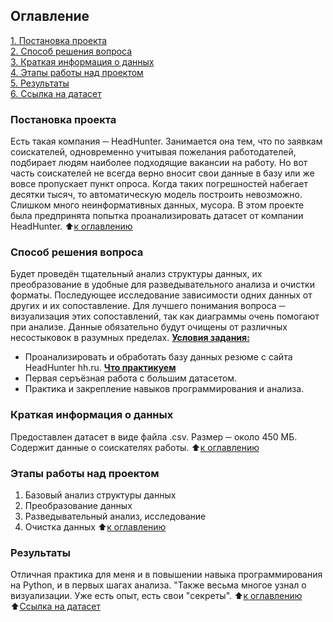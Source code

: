## Оглавление
[1. Постановка проекта](https://github.com/Serg-NSD/sf_data_science/tree/main/project_1/readme.md#Постановка-проекта)  
[2. Способ решения вопроса](https://github.com/Serg-NSD/sf_data_science/tree/main/project_1/readme.md#Способ-решения-вопроса)  
[3. Краткая информация о данных](https://github.com/Serg-NSD/sf_data_science/tree/main/project_1/readme.md#Краткая-информация-о-данных)  
[4. Этапы работы над проектом](https://github.com/Serg-NSD/sf_data_science/tree/main/project_1/readme.md#Этапы-работы-над-проектом)  
[5. Результаты](https://github.com/Serg-NSD/sf_data_science/tree/main/project_1/readme.md#Результаты)  
[6. Ссылка на датасет](https://drive.google.com/file/d/1dJH_NI1UUW10aulMQdOhnz8r7zmUYivM/view?usp=sharing/readme.md#Датасет)
### Постановка проекта
Есть такая компания ─ HeadHunter. Занимается она тем, что по заявкам соискателей, одновременно учитывая пожелания работодателей, подбирает людям наиболее подходящие вакансии на работу. Но вот часть соискателей не всегда верно вносит свои данные в базу или же вовсе пропускает пункт опроса. Когда таких погрешностей набегает десятки тысяч, то автоматическую модель построить невозможно. Слишком много неинформативных данных, мусора. В этом проекте была предпринята попытка проанализировать датасет от компании HeadHunter.
:arrow_up:[к оглавлению](https://github.com/Serg-NSD/sf_data_science/tree/main/project_1/readme.md#Оглавление)
### Способ решения вопроса
Будет проведён тщательный анализ структуры данных, их преобразование в удобные для разведывательного анализа и очистки форматы. Последующее исследование зависимости одних данных от других и их сопоставление. Для лучшего понимания вопроса ─ визуализация этих сопоставлений, так как диаграммы очень помогают при анализе. Данные обязательно будут очищены от различных несостыковок в разумных пределах. 
**<ins>Условия задания:</ins>**
* Проанализировать и обработать базу данных резюме с сайта HeadHunter hh.ru.
**<ins>Что практикуем</ins>**
* Первая серъёзная работа с большим датасетом.
* Практика и закрепление навыков программирования и анализа.
### Краткая информация о данных
Предоставлен датасет в виде файла .csv. Размер ─ около 450 МБ. Содержит данные о соискателях работы.
:arrow_up:[к оглавлению](https://github.com/Serg-NSD/sf_data_science/tree/main/project_1/readme.md#Оглавление)
### Этапы работы над проектом
1. Базовый анализ структуры данных
2. Преобразование данных
3. Разведывательный анализ, исследование
4. Очистка данных
:arrow_up:[к оглавлению](https://github.com/Serg-NSD/sf_data_science/tree/main/project_1/readme.md#Оглавление)
### Результаты
Отличная практика для меня и в повышении навыка программирования на Python, и в первых шагах анализа.
"Также весьма многое узнал о визуализации. Уже есть опыт, есть свои "секреты".
:arrow_up:[к оглавлению](https://github.com/Serg-NSD/sf_data_science/tree/main/project_1/readme.md#Оглавление)
:arrow_up:[Ссылка на датасет](https://drive.google.com/file/d/1dJH_NI1UUW10aulMQdOhnz8r7zmUYivM/view?usp=sharing/readme.md#Датасет)
